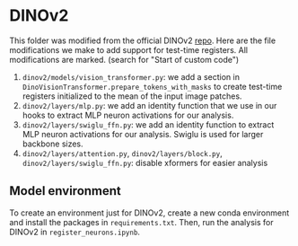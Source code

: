 # DINOv2

This folder was modified from the official DINOv2 [repo](https://github.com/facebookresearch/dinov2). Here are the file modifications we make to add support for test-time registers. All modifications are marked. (search for "Start of custom code")
1. `dinov2/models/vision_transformer.py`: we add a section in `DinoVisionTransformer.prepare_tokens_with_masks` to create test-time registers initialized to the mean of the input image patches.
2. `dinov2/layers/mlp.py`: we add an identity function that we use in our hooks to extract MLP neuron activations for our analysis.
3. `dinov2/layers/swiglu_ffn.py`: we add an identity function to extract MLP neuron activations for our analysis. Swiglu is used for larger backbone sizes.
4. `dinov2/layers/attention.py`, `dinov2/layers/block.py`, `dinov2/layers/swiglu_ffn.py`: disable xformers for easier analysis

## Model environment

To create an environment just for DINOv2, create a new conda environment and install the packages in `requirements.txt`. Then, run the analysis for DINOv2 in `register_neurons.ipynb`.
